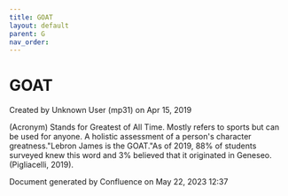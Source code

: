 ```yaml
---
title: GOAT
layout: default
parent: G
nav_order:
---
```


# GOAT

Created by  Unknown User (mp31) on Apr 15, 2019

(Acronym) Stands for Greatest of All Time. Mostly refers to sports but can be used for anyone. A holistic assessment of a person's character greatness.&quot;Lebron James is the GOAT.&quot;As of 2019, 88% of students surveyed knew this word and 3% believed that it originated in Geneseo. (Pigliacelli, 2019).

Document generated by Confluence on May 22, 2023 12:37


